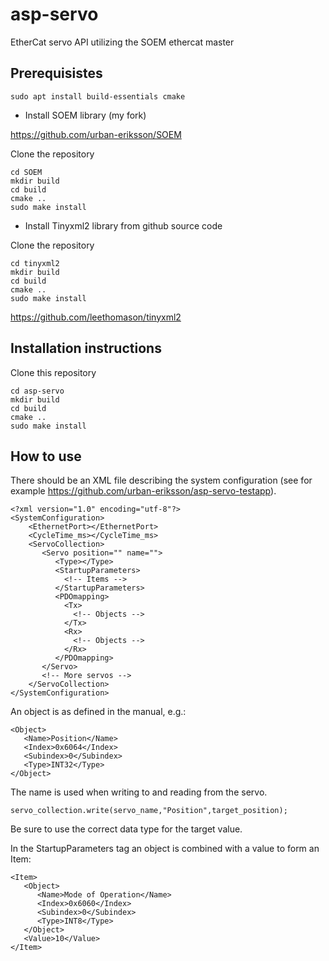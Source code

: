 # asp-servo
EtherCat servo API utilizing the SOEM ethercat master

## Prerequisistes

`sudo apt install build-essentials cmake`

- Install SOEM library (my fork)

https://github.com/urban-eriksson/SOEM

Clone the repository

```
cd SOEM
mkdir build
cd build
cmake ..
sudo make install
```

- Install Tinyxml2 library from github source code

Clone the repository

```
cd tinyxml2
mkdir build
cd build
cmake ..
sudo make install
```

https://github.com/leethomason/tinyxml2


## Installation instructions

Clone this repository

```
cd asp-servo
mkdir build
cd build
cmake ..
sudo make install
```

## How to use

There should be an XML file describing the system configuration (see for example https://github.com/urban-eriksson/asp-servo-testapp).

```
<?xml version="1.0" encoding="utf-8"?>
<SystemConfiguration>
    <EthernetPort></EthernetPort>
    <CycleTime_ms></CycleTime_ms>
    <ServoCollection>
       <Servo position="" name="">
          <Type></Type>
          <StartupParameters>
            <!-- Items -->                        
          </StartupParameters>
          <PDOmapping>
            <Tx>
              <!-- Objects -->
            </Tx>
            <Rx>
              <!-- Objects -->
            </Rx>
          </PDOmapping>
       </Servo>
       <!-- More servos -->
    </ServoCollection>
</SystemConfiguration>
```
An object is as defined in the manual, e.g.:

```
<Object>
   <Name>Position</Name>
   <Index>0x6064</Index>
   <Subindex>0</Subindex>
   <Type>INT32</Type>
</Object>
```

The name is used when writing to and reading from the servo.

`servo_collection.write(servo_name,"Position",target_position);`

Be sure to use the correct data type for the target value.


In the StartupParameters tag an object is combined with a value to form an Item:

```
<Item>
   <Object>
      <Name>Mode of Operation</Name>
      <Index>0x6060</Index>
      <Subindex>0</Subindex>
      <Type>INT8</Type>
   </Object>
   <Value>10</Value>
</Item>  
```  
